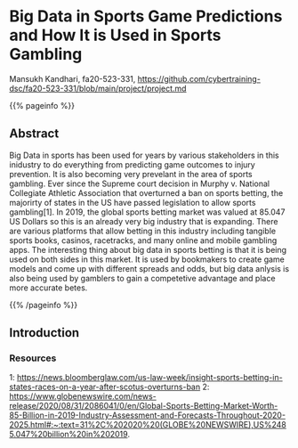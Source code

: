# Big Data in Sports Game Predictions and How It is Used in Sports Gambling
Mansukh Kandhari, fa20-523-331, https://github.com/cybertraining-dsc/fa20-523-331/blob/main/project/project.md


{{% pageinfo %}}

## Abstract 
Big Data in sports has been used for years by various stakeholders in this inidustry to do everything from predicting game outcomes to injury prevention. It is also becoming very prevelant in the area of sports gambling. Ever since the Supreme court decision in Murphy v. National Collegiate Athletic Association that overturned a ban on sports betting, the majorirty of states in the US have passed legislation to allow sports gambling[1]. In 2019, the global sports betting market was valued at 85.047 US Dollars so this is an already very big industry that is expanding. There are various platforms that allow betting in this industry including tangible sports books, casinos, racetracks, and many online and mobile gambling apps. The interesting thing about big data in sports betting is that it is being used on both sides in this market. It is used by bookmakers to create game models and come up with different spreads and odds, but big data anlysis is also being used by gamblers to gain a competetive advantage and place more accurate betes. 


{{% /pageinfo %}}

## Introduction 



### Resources
1: https://news.bloomberglaw.com/us-law-week/insight-sports-betting-in-states-races-on-a-year-after-scotus-overturns-ban
2: https://www.globenewswire.com/news-release/2020/08/31/2086041/0/en/Global-Sports-Betting-Market-Worth-85-Billion-in-2019-Industry-Assessment-and-Forecasts-Throughout-2020-2025.html#:~:text=31%2C%202020%20(GLOBE%20NEWSWIRE),US%2485.047%20billion%20in%202019.

